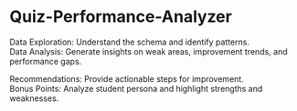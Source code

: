 # Quiz-Performance-Analyzer
Data Exploration: Understand the schema and identify patterns.  
Data Analysis: Generate insights on weak areas, improvement trends, and performance gaps. 

Recommendations: Provide actionable steps for improvement.  
Bonus Points: Analyze student persona and highlight strengths and weaknesses.
